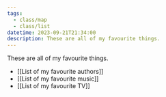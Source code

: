 ```yaml
---
tags:
  - class/map
  - class/list
datetime: 2023-09-21T21:34:00
description: These are all of my favourite things.
---
```

These are all of my favourite things.

- [[List of my favourite authors]]
- [[List of my favourite music]]
- [[List of my favourite TV]]
